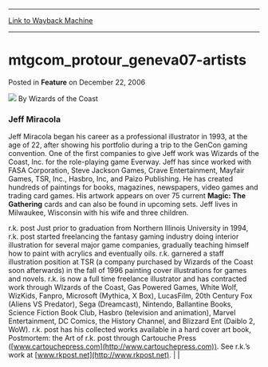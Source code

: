 
---
[Link to Wayback Machine](https://web.archive.org/web/20220627034134/https://magic.wizards.com/en/articles/archive/feature/mtgcomprotourgeneva07-artists-2006-12-22)

[_metadata_:author]:- "Wizards of the Coast"
[_metadata_:description]:- "Jeff Miracola Jeff Miracola began his career as a professional illustrator in 1993, at the age of 22, after showing his portfolio during a trip to the GenCon gaming convention. One of the first companies to give Jeff work was Wizards of the Coast, Inc. for the role-playing game Everway. Jeff has since worked with FASA Corporation, Steve Jackson Games, Crave Entertainment,"
[_metadata_:generator]:- "Drupal 7 (http://drupal.org)"
[_metadata_:publish_date]:- "2006-12-22"
[_metadata_:title]:- "mtgcom_protour_geneva07-artists"
[_metadata_:wayback_capture_timestamp]:- "2022-06-27 03:41:34+00:00"
[_metadata_:wayback_raw_url]:- "https://web.archive.org/web/20220627034134id_/https://magic.wizards.com/en/articles/archive/feature/mtgcomprotourgeneva07-artists-2006-12-22"
[_metadata_:wayback_url]:- "https://magic.wizards.com/en/articles/archive/feature/mtgcomprotourgeneva07-artists-2006-12-22"
---


mtgcom\_protour\_geneva07-artists
=================================



 Posted in **Feature**
 on December 22, 2006 






![](https://media.magic.wizards.com/styles/auth_small/public/images/person/wizards_author.jpg)
By Wizards of the Coast












### Jeff Miracola


Jeff Miracola began his career as a professional illustrator in 1993, at the age of 22, after showing his portfolio during a trip to the GenCon gaming convention. One of the first companies to give Jeff work was Wizards of the Coast, Inc. for the role-playing game Everway. Jeff has since worked with FASA Corporation, Steve Jackson Games, Crave Entertainment, Mayfair Games, TSR, Inc., Hasbro, Inc, and Paizo Publishing. He has created hundreds of paintings for books, magazines, newspapers, video games and trading card games. His artwork appears on over 75 current **Magic: The Gathering** cards and can also be found in upcoming sets. Jeff lives in Milwaukee, Wisconsin with his wife and three children.


 r.k. post
Just prior to graduation from Northern Illinois University in 1994, r.k. post started freelancing the fantasy gaming industry doing interior illustration for several major game companies, gradually teaching himself how to paint with acrylics and eventually oils. r.k. garnered a staff illustration position at TSR (a company purchased by Wizards of the Coast soon afterwards) in the fall of 1996 painting cover illustrations for games and novels.
r.k. is now a full time freelance illustrator and has contracted work through WIzards of the Coast, Gas Powered Games, White Wolf, WizKids, Fanpro, Microsoft (Mythica, X Box), LucasFilm, 20th Century Fox (Aliens VS Predator), Sega (Dreamcast), Nintendo, Ballantine Books, Science Fiction Book Club, Hasbro (television and animation), Marvel Entertainment, DC Comics, the History Channel, and Blizzard Ent (Daiblo 2, WoW).
r.k. post has his collected works available in a hard cover art book, Postmortem: the Art of r.k. post through Cartouche Press ([www.cartouchepress.com](http://www.cartouchepress.com)).
See r.k.’s work at [www.rkpost.net](http://www.rkpost.net). |  |





